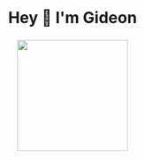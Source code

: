 <br clear="both">

<h1 align="center">Hey 👋 I'm Gideon</h1>

###

<div align="center">
  <img height="200" src="https://media.giphy.com/media/eCSLYksOOnMNf7Klb3/giphy.gif" />
</div>

###
